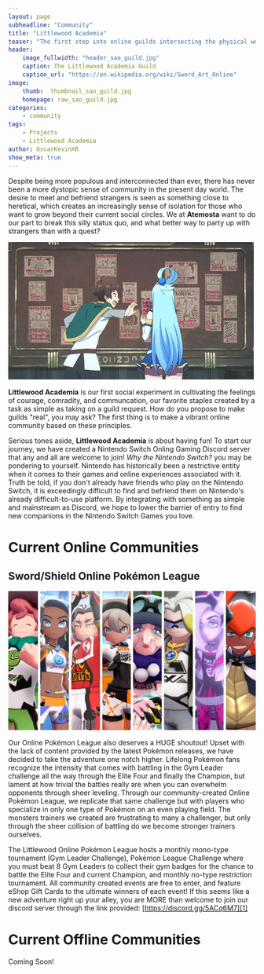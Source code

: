 ```yaml
---
layout: page
subheadline: "Community"
title: "Littlewood Academia"
teaser: "The first step into online guilds intersecting the physical world."
header:
    image_fullwidth: "header_sao_guild.jpg"
    caption: The Littlewood Academia Guild
    caption_url: "https://en.wikipedia.org/wiki/Sword_Art_Online"
image:
    thumb:  thumbnail_sao_guild.jpg
    homepage: raw_sao_guild.jpg
categories:
    - community
tags:
    - Projects
    - Littlewood Academia
author: OscarKevinXR
show_meta: true
---
```

Despite being more populous and interconnected than ever, there has never been a more dystopic sense of community in the present day world. The desire to meet and befriend strangers is seen as something close to heretical, which creates an increasingly sense of isolation for those who want to grow beyond their current social circles. We at **Atemosta** want to do our part to break this silly status quo, and what better way to party up with strangers than with a quest?

![Finding New Party Members](/images/blog/lw_guild_requests.gif)

**Littlewood Academia** is our first social experiment in cultivating the feelings of courage, comradity, and communcation, our favorite staples created by a task as simple as taking on a guild request. How do you propose to make guilds "real", you may ask? The first thing is to make a vibrant online community based on these principles.

Serious tones aside, **Littlewood Academia** is about having fun! To start our journey, we have created a Nintendo Switch Onling Gaming Discord server that any and all are welcome to join! *Why the Nintendo Switch?* you may be pondering to yourself. Nintendo has historically been a restrictive entity when it comes to their games and online experiences associated with it. Truth be told, if you don't already have friends who play on the Nintendo Switch, it is exceedingly difficult to find and befriend them on Nintendo's already difficult-to-use platform. By integrating with something as simple and mainstream as Discord, we hope to lower the barrier of entry to find new companions in the Nintendo Switch Games you love.

# Current Online Communities
## Sword/Shield Online Pokémon League

![Sword/Shield Gym Leaders](/images/blog/lw_swsh_gym_leaders.jpg)

Our Online Pokémon League also deserves a HUGE shoutout! Upset with the lack of content provided by the latest Pokémon releases, we have decided to take the adventure one notch higher. Lifelong Pokémon fans recognize the intensity that comes with battling in the Gym Leader challenge all the way through the Elite Four and finally the Champion, but lament at how trivial the battles really are when you can overwhelm opponents through sheer leveling. Through our community-created Online Pokémon League, we replicate that same challenge but with players who specialize in only one type of Pokémon on an even playing field. The monsters trainers we created are frustrating to many a challenger, but only through the sheer collision of battling do we become stronger trainers ourselves.

The Littlewood Online Pokémon League hosts a monthly mono-type tournament (Gym Leader Challenge), Pokémon League Challenge where you must beat 8 Gym Leaders to collect their gym badges for the chance to battle the Elite Four and current Champion, and monthly no-type restriction tournament. All community created events are free to enter, and feature eShop Gift Cards to the ultimate winners of each event! If this seems like a new adventure right up your alley, you are MORE than welcome to join our discord server through the link provided: [https://discord.gg/5ACq6M7][1]

# Current Offline Communities
Coming Soon!

[1]: https://discord.gg/5ACq6M7
<!-- [![ko-fi](https://www.ko-fi.com/img/githubbutton_sm.svg)](https://ko-fi.com/Q5Q81LOP9) -->
